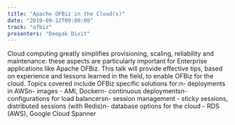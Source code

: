 ```yaml
---
title: "Apache OFBiz in the Cloud(s)"
date: "2019-09-12T09:00:00"
track: "ofbiz"
presenters: "Deepak Dixit"
---
```


Cloud computing greatly simplifies provisioning, scaling, reliability and maintenance: these aspects are particularly important for Enterprise applications like Apache OFBiz. This talk will provide effective tips, based on experience and lessons learned in the field, to enable OFBiz for the cloud. Topics covered include OFBiz specific solutions for:n- deployments in AWSn- images - AMI, Dockern- continuous deploymentsn- configurations for load balancersn- session management - sticky sessions, distributed sessions (with Redis)n- database options for the cloud - RDS (AWS), Google Cloud Spanner